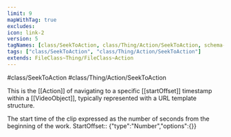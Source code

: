 ```yaml
---
limit: 9
mapWithTag: true
excludes:
icon: link-2
version: 5
tagNames: [class/SeekToAction, class/Thing/Action/SeekToAction, schema-org/SeekToAction]
tags: ["class/SeekToAction", "class/Thing/Action/SeekToAction"]
extends: FileClass~Thing/FileClass~Action
---
```


#class/SeekToAction
#class/Thing/Action/SeekToAction


This is the [[Action]] of navigating to a specific [[startOffset]] timestamp within a [[VideoObject]], typically represented with a URL template structure.


The start time of the clip expressed as the number of seconds from the beginning of the work.
StartOffset:: {"type":"Number","options":{}}
